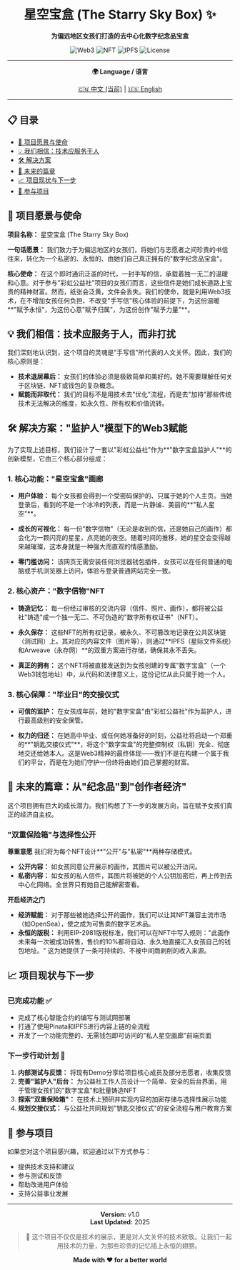 <div align="center">

# 星空宝盒 (The Starry Sky Box) ✨

**为偏远地区女孩们打造的去中心化数字纪念品宝盒**

![Web3](https://img.shields.io/badge/Web3-Blockchain-blue)
![NFT](https://img.shields.io/badge/NFT-ERC721-green)
![IPFS](https://img.shields.io/badge/Storage-IPFS-orange)
![License](https://img.shields.io/badge/License-MIT-yellow)

---

**🌍 Language / 语言**

[🇨🇳 中文 (当前)](#) | [🇺🇸 English](README.html)

</div>

---

## 📋 目录
- [🌟 项目愿景与使命](#-项目愿景与使命)
- [💡 我们相信：技术应服务于人](#-我们相信技术应服务于人而非打扰)
- [🛠️ 解决方案](#️-解决方案监护人模型下的web3赋能)
- [🚀 未来的篇章](#-未来的篇章从纪念品到创作者经济)
- [📈 项目现状与下一步](#-项目现状与下一步)
- [🤝 参与项目](#-参与项目)

## 🌟 项目愿景与使命

**项目名称：** 星空宝盒 (The Starry Sky Box)

**一句话愿景：** 我们致力于为偏远地区的女孩们，将她们与志愿者之间珍贵的书信往来，转化为一个私密的、永恒的、由她们自己真正拥有的"数字纪念品宝盒"。

**核心使命：** 在这个即时通讯泛滥的时代，一封手写的信，承载着独一无二的温暖和心意。对于参与"彩虹公益社"项目的女孩们而言，这些信件是她们成长道路上宝贵的精神财富。然而，纸张会泛黄，文件会丢失。我们的使命，就是利用Web3技术，在不增加女孩任何负担、不改变"手写信"核心体验的前提下，为这份温暖**"赋予永恒"，为这份心意"赋予归属"，为这份创作"赋予力量"**。

## 💡 我们相信：技术应服务于人，而非打扰

我们深刻地认识到，这个项目的灵魂是"手写信"所代表的人文关怀。因此，我们的核心原则是：

- **技术退居幕后：** 女孩们的体验必须是极致简单和美好的。她不需要理解任何关于区块链、NFT或钱包的复杂概念。
- **赋能而非取代：** 我们的目标不是用技术去"优化"流程，而是去"加持"那些传统技术无法解决的维度，如永久性、所有权和价值流转。

## 🛠️ 解决方案："监护人"模型下的Web3赋能

为了实现上述目标，我们设计了一套以"彩虹公益社"作为**"数字宝盒监护人"**的创新模型，它由三个核心部分组成：

### 1. 核心功能："星空宝盒"画廊

- **用户体验：** 每个女孩都会得到一个受密码保护的、只属于她的个人主页。当她登录后，看到的不是一个冰冷的列表，而是一片静谧、美丽的**"私人星空"**。

- **成长的可视化：** 每一份"数字信物"（无论是收到的信，还是她自己的画作）都会化为一颗闪亮的星星，点亮她的夜空。随着时间的推移，她的星空会变得越来越璀璨，这本身就是一种强大而直观的情感激励。

- **零门槛访问：** 该网页无需安装任何浏览器钱包插件，女孩可以在任何普通的电脑或手机浏览器上访问，体验与登录普通网站完全一致。

### 2. 核心资产："数字信物"NFT

- **铸造记忆：** 每一份经过审核的交流内容（信件、照片、画作），都将被公益社"铸造"成一个独一无二、不可伪造的"数字所有权证书"（NFT）。

- **永久保存：** 这些NFT的所有权记录，被永久、不可篡改地记录在公共区块链（测试网）上。其对应的内容文件（图片等），则通过**IPFS（星际文件系统）和Arweave（永存网）**的双重方案进行存储，确保其永不丢失。

- **真正的拥有：** 这个NFT将被直接发送到为女孩创建的专属"数字宝盒"（一个Web3钱包地址）中，从代码和法律意义上，这份记忆从此只属于她一个人。

### 3. 核心保障："毕业日"的交接仪式

- **可信的监护：** 在女孩成年前，她的"数字宝盒"由"彩虹公益社"作为监护人，进行最高级别的安全保管。

- **权力的归还：** 在她高中毕业、或任何她准备好的时刻，公益社将启动一个郑重的**"钥匙交接仪式"**，将这个"数字宝盒"的完整控制权（私钥）完全、彻底地交还给她本人。这是Web3精神的最终体现——我们不是在构建一个属于我们的平台，而是在为她们守护一份终将由她们自己掌握的财富。

## 🚀 未来的篇章：从"纪念品"到"创作者经济"

这个项目拥有巨大的成长潜力。我们构想了下一步的发展方向，旨在赋予女孩们真正的经济自主权。

### "双重保险箱"与选择性公开

**尊重意愿**
我们将为每个NFT设计**"公开"与"私密"**两种存储模式。

- **公开内容：** 如女孩同意公开展示的画作，其图片可以被公开访问。
- **私密内容：** 如女孩的私人信件，其图片将被她的个人公钥加密后，再上传到去中心化网络。全世界只有她自己能解密查看。

**开启经济之门**
- **经济赋能：** 对于那些被她选择公开的画作，我们可以让其NFT兼容主流市场（如OpenSea），使之成为可售卖的数字艺术品。
- **永恒的版税：** 利用EIP-2981版税标准，我们可以在NFT中写入规则："此画作未来每一次被成功转售，售价的10%都将自动、永久地直接汇入女孩自己的钱包地址。" 这为她提供了一条可持续的、不被中间商剥削的收入来源。

## 📈 项目现状与下一步

### 已完成功能 ✅

- 完成了核心智能合约的编写与测试网部署
- 打通了使用Pinata和IPFS进行内容上链的全流程
- 开发了一个功能完整的、无需钱包即可访问的"私人星空画廊"前端页面

### 下一步行动计划 🎯

1. **内部测试与反馈：** 将现有Demo分享给项目核心成员及部分志愿者，收集反馈
2. **完善"监护人"后台：** 为公益社工作人员设计一个简单、安全的后台界面，用于管理女孩们的"数字宝盒"和批量铸造NFT
3. **探索"双重保险箱"：** 在技术上预研并实现内容的加密存储与选择性展示功能
4. **规划交接仪式：** 与公益社共同规划"钥匙交接仪式"的安全流程与用户教育方案

## 🤝 参与项目

如果您对这个项目感兴趣，欢迎通过以下方式参与：

- 提供技术支持和建议
- 参与测试和反馈
- 帮助改进用户体验
- 支持公益事业发展

---

<div align="center">

**Version:** v1.0  
**Last Updated:** 2025

> 💝 这个项目不仅仅是技术的展示，更是对人文关怀的技术致敬。让我们一起用技术的力量，为那些珍贵的记忆插上永恒的翅膀。

**Made with ❤️ for a better world**

</div>
